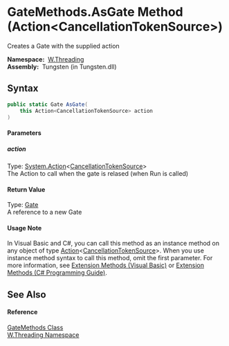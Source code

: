 GateMethods.AsGate Method (Action&lt;CancellationTokenSource>)
==============================================================
  Creates a Gate with the supplied action

  **Namespace:**  [W.Threading][1]  
  **Assembly:**  Tungsten (in Tungsten.dll)

Syntax
------

```csharp
public static Gate AsGate(
	this Action<CancellationTokenSource> action
)
```

#### Parameters

##### *action*
Type: [System.Action][2]&lt;[CancellationTokenSource][3]>  
The Action to call when the gate is relased (when Run is called)

#### Return Value
Type: [Gate][4]  
A reference to a new Gate
#### Usage Note
In Visual Basic and C#, you can call this method as an instance method on any object of type [Action][2]&lt;[CancellationTokenSource][3]>. When you use instance method syntax to call this method, omit the first parameter. For more information, see [Extension Methods (Visual Basic)][5] or [Extension Methods (C# Programming Guide)][6].

See Also
--------

#### Reference
[GateMethods Class][7]  
[W.Threading Namespace][1]  

[1]: ../README.md
[2]: http://msdn.microsoft.com/en-us/library/018hxwa8
[3]: http://msdn.microsoft.com/en-us/library/dd321629
[4]: ../Gate/README.md
[5]: http://msdn.microsoft.com/en-us/library/bb384936.aspx
[6]: http://msdn.microsoft.com/en-us/library/bb383977.aspx
[7]: README.md